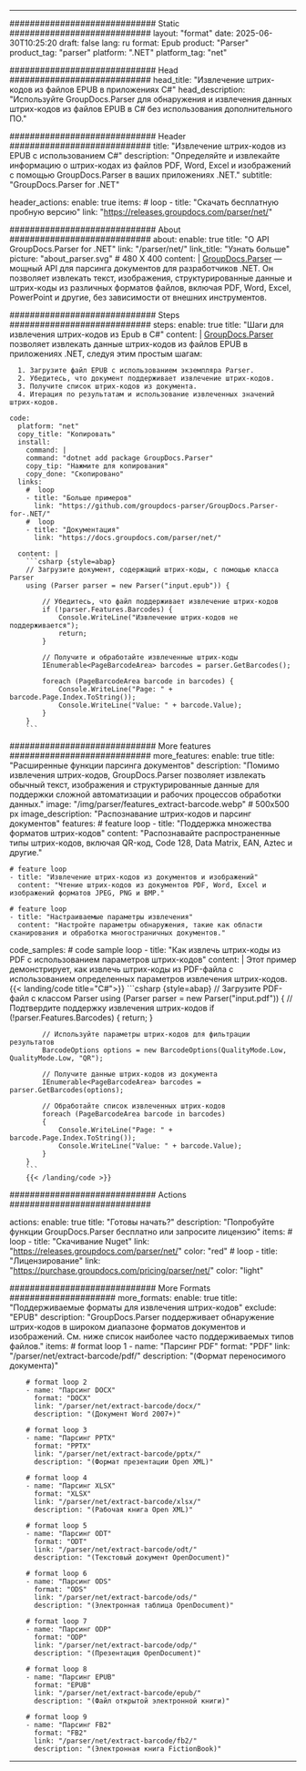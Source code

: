 


---
############################# Static ############################
layout: "format"
date:  2025-06-30T10:25:20
draft: false
lang: ru
format: Epub
product: "Parser"
product_tag: "parser"
platform: ".NET"
platform_tag: "net"

############################# Head ############################
head_title: "Извлечение штрих-кодов из файлов EPUB в приложениях C#"
head_description: "Используйте GroupDocs.Parser для обнаружения и извлечения данных штрих-кодов из файлов EPUB в C# без использования дополнительного ПО."

############################# Header ############################
title: "Извлечение штрих-кодов из EPUB с использованием C#" 
description: "Определяйте и извлекайте информацию о штрих-кодах из файлов PDF, Word, Excel и изображений с помощью GroupDocs.Parser в ваших приложениях .NET."
subtitle: "GroupDocs.Parser for .NET" 

header_actions:
  enable: true
  items:
    #  loop
    - title: "Скачать бесплатную пробную версию"
      link: "https://releases.groupdocs.com/parser/net/"
      
############################# About ############################
about:
    enable: true
    title: "О API GroupDocs.Parser for .NET"
    link: "/parser/net/"
    link_title: "Узнать больше"
    picture: "about_parser.svg" # 480 X 400
    content: |
       [GroupDocs.Parser](/parser/net/) — мощный API для парсинга документов для разработчиков .NET. Он позволяет извлекать текст, изображения, структурированные данные и штрих-коды из различных форматов файлов, включая PDF, Word, Excel, PowerPoint и другие, без зависимости от внешних инструментов.

############################# Steps ############################
steps:
    enable: true
    title: "Шаги для извлечения штрих-кодов из Epub в C#"
    content: |
      [GroupDocs.Parser](/parser/net/) позволяет извлекать данные штрих-кодов из файлов EPUB в приложениях .NET, следуя этим простым шагам:
      
      1. Загрузите файл EPUB с использованием экземпляра Parser.
      2. Убедитесь, что документ поддерживает извлечение штрих-кодов.
      3. Получите список штрих-кодов из документа.
      4. Итерация по результатам и использование извлеченных значений штрих-кодов.
   
    code:
      platform: "net"
      copy_title: "Копировать"
      install:
        command: |
        command: "dotnet add package GroupDocs.Parser"
        copy_tip: "Нажмите для копирования"
        copy_done: "Скопировано"
      links:
        #  loop
        - title: "Больше примеров"
          link: "https://github.com/groupdocs-parser/GroupDocs.Parser-for-.NET/"
        #  loop
        - title: "Документация"
          link: "https://docs.groupdocs.com/parser/net/"
          
      content: |
        ```csharp {style=abap}
        // Загрузите документ, содержащий штрих-коды, с помощью класса Parser
        using (Parser parser = new Parser("input.epub")) {

            // Убедитесь, что файл поддерживает извлечение штрих-кодов
            if (!parser.Features.Barcodes) {
                Console.WriteLine("Извлечение штрих-кодов не поддерживается");
                return;
            }

            // Получите и обработайте извлеченные штрих-коды
            IEnumerable<PageBarcodeArea> barcodes = parser.GetBarcodes();

            foreach (PageBarcodeArea barcode in barcodes) {
                Console.WriteLine("Page: " + barcode.Page.Index.ToString());
                Console.WriteLine("Value: " + barcode.Value);
            }
        }
        ```  

############################# More features ############################
more_features:
  enable: true
  title: "Расширенные функции парсинга документов"
  description: "Помимо извлечения штрих-кодов, GroupDocs.Parser позволяет извлекать обычный текст, изображения и структурированные данные для поддержки сложной автоматизации и рабочих процессов обработки данных."
  image: "/img/parser/features_extract-barcode.webp" # 500x500 px
  image_description: "Распознавание штрих-кодов и парсинг документов"
  features:
    # feature loop
    - title: "Поддержка множества форматов штрих-кодов"
      content: "Распознавайте распространенные типы штрих-кодов, включая QR-код, Code 128, Data Matrix, EAN, Aztec и другие."

    # feature loop
    - title: "Извлечение штрих-кодов из документов и изображений"
      content: "Чтение штрих-кодов из документов PDF, Word, Excel и изображений форматов JPEG, PNG и BMP."

    # feature loop
    - title: "Настраиваемые параметры извлечения"
      content: "Настройте параметры обнаружения, такие как области сканирования и обработка многостраничных документов."
      
  code_samples:
    # code sample loop
    - title: "Как извлечь штрих-коды из PDF с использованием параметров штрих-кодов"
      content: |
        Этот пример демонстрирует, как извлечь штрих-коды из PDF-файла с использованием определенных параметров извлечения штрих-кодов.
        {{< landing/code title="C#">}}
        ```csharp {style=abap}
        //  Загрузите PDF-файл с классом Parser
        using (Parser parser = new Parser("input.pdf"))
        {
            // Подтвердите поддержку извлечения штрих-кодов
            if (!parser.Features.Barcodes)
            {
                return;
            }

            // Используйте параметры штрих-кодов для фильтрации результатов
            BarcodeOptions options = new BarcodeOptions(QualityMode.Low, QualityMode.Low, "QR");

            // Получите данные штрих-кодов из документа
            IEnumerable<PageBarcodeArea> barcodes = parser.GetBarcodes(options);

            // Обработайте список извлеченных штрих-кодов
            foreach (PageBarcodeArea barcode in barcodes)
            {
                Console.WriteLine("Page: " + barcode.Page.Index.ToString());
                Console.WriteLine("Value: " + barcode.Value);
            }
        }
        ```
        {{< /landing/code >}}


############################# Actions ############################

actions:
  enable: true
  title: "Готовы начать?"
  description: "Попробуйте функции GroupDocs.Parser бесплатно или запросите лицензию"
  items:
    #  loop
    - title: "Скачивание Nuget"
      link: "https://releases.groupdocs.com/parser/net/"
      color: "red"
        #  loop
    - title: "Лицензирование"
      link: "https://purchase.groupdocs.com/pricing/parser/net/"
      color: "light"


############################# More Formats #####################
more_formats:
    enable: true
    title: "Поддерживаемые форматы для извлечения штрих-кодов"
    exclude: "EPUB"
    description: "GroupDocs.Parser поддерживает обнаружение штрих-кодов в широком диапазоне форматов документов и изображений. См. ниже список наиболее часто поддерживаемых типов файлов."
    items: 
        # format loop 1
        - name: "Парсинг PDF"
          format: "PDF"
          link: "/parser/net/extract-barcode/pdf/"
          description: "(Формат переносимого документа)"
          
        # format loop 2
        - name: "Парсинг DOCX"
          format: "DOCX"
          link: "/parser/net/extract-barcode/docx/"
          description: "(Документ Word 2007+)"
          
        # format loop 3
        - name: "Парсинг PPTX"
          format: "PPTX"
          link: "/parser/net/extract-barcode/pptx/"
          description: "(Формат презентации Open XML)"
          
        # format loop 4
        - name: "Парсинг XLSX"
          format: "XLSX"
          link: "/parser/net/extract-barcode/xlsx/"
          description: "(Рабочая книга Open XML)"
          
        # format loop 5
        - name: "Парсинг ODT"
          format: "ODT"
          link: "/parser/net/extract-barcode/odt/"
          description: "(Текстовый документ OpenDocument)"
          
        # format loop 6
        - name: "Парсинг ODS"
          format: "ODS"
          link: "/parser/net/extract-barcode/ods/"
          description: "(Электронная таблица OpenDocument)"
          
        # format loop 7
        - name: "Парсинг ODP"
          format: "ODP"
          link: "/parser/net/extract-barcode/odp/"
          description: "(Презентация OpenDocument)"
          
        # format loop 8
        - name: "Парсинг EPUB"
          format: "EPUB"
          link: "/parser/net/extract-barcode/epub/"
          description: "(Файл открытой электронной книги)"
          
        # format loop 9
        - name: "Парсинг FB2"
          format: "FB2"
          link: "/parser/net/extract-barcode/fb2/"
          description: "(Электронная книга FictionBook)"
         
          

---